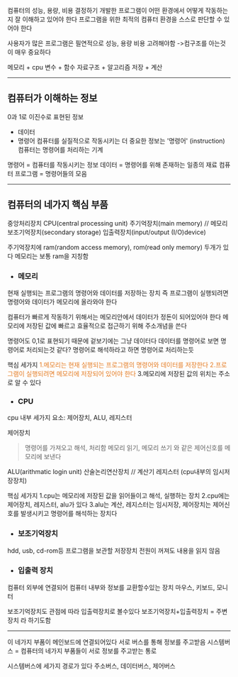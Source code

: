 컴퓨터의 성능, 용량, 비용 결정하기
개발한 프로그램이 어떤 환경에서 어떻게 작동하는지 잘 이해하고 있어야 한다
프로그램을 위한 최적의 컴퓨터 환경을 스스로 판단할 수 있어야 한다

사용자가 많은 프로그램은 필연적으로 성능, 용량 비용 고려해야함
->컴구조를 아는것이 매우 중요하다

메모리 + cpu
변수 + 함수
자료구조 + 알고리즘
저장 + 계산

---

## 컴퓨터가 이해하는 정보

0과 1로 이진수로 표현된 정보
- 데이터
- 명령어
컴퓨터를 실질적으로 작동시키는 더 중요한 정보는 '명령어' (instruction)
컴퓨터는 명령어를 처리하는 기계

명령어 = 컴퓨터를 작동시키는 정보
데이터 = 명령어를 위해 존재하는 일종의 재료
컴퓨터 프로그램 = 명령어들의 모음


---

## 컴퓨터의 네가지 핵심 부품

중앙처리장치 CPU(central processing unit)
주기억장치(main memory) // 메모리
보조기억장치(secondary storage)
입출력장치(input/output (I/O)device)

주기억장치에 ram(random access memory), rom(read only memory) 두개가 있다
메모리는 보통 ram을 지칭함

- ### 메모리
현재 실행되는 프로그램의 명령어와 데이터를 저장하는 장치
즉 프로그램이 실행되려면 명령어와 데이터가 메모리에 올라와야 한다

컴퓨터가 빠르게 작동하기 위해서는 메모리안에서 데이터가 정돈이 되어있어야 한다
메모리에 저장된 값에 빠르고 효율적으로 접근하기 위해 주소개념을 쓴다

명령어도 0,1로 표현되기 때문에 겉보기에는 그냥 데이터다
데이터를 명령어로 보면 명령어로 처리되는것 같다?
명령어로 해석하라고 하면 명령어로 처리하는듯

핵심 세가지
<span style="color:#E57C23">1.메모리는 현재 실행되는 프로그램의 명령어와 데이터를 저장한다</span>
<span style="color:#E57C23">2.프로그램이 실행되려면 메모리에 저장되어 있어야 한다</span>
3.메모리에 저장된 값의 위치는 주소로 알 수 있다


- ### CPU
cpu 내부 세가지 요소: 제어장치, ALU, 레지스터

제어장치
> 명령어를 가져오고 해석, 처리함
> 메모리 읽기, 메모리 쓰기 와 같은 제어신호를 메모리에 보낸다

ALU(arithmatic login unit) 산술논리연산장치 // 계산기
레지스터 (cpu내부의 임시저장장치)

핵심 세가지
1.cpu는 메모리에 저장된 값을 읽어들이고 해석, 실행하는 장치
2.cpu에는 제어장치, 레지스터, alu가 있다
3.alu는 계산, 레지스터는 임시저장, 제어장치는 제어신호를 발생시키고 명령어를 해석하는 장치다


- ### 보조기억장치
hdd, usb, cd-rom등
프로그램을 보관할 저장장치
전원이 꺼져도 내용을 읽지 않음


- ### 입출력 장치
컴퓨터 외부에 연결되어 컴퓨터 내부와 정보를 교환할수있는 장치 
마우스, 키보드, 모니터

보조기억장치도 관점에 따라 입출력장치로 볼수있다
보조기억장치+입출력장치 = 주변장치 라 하기도함


---

이 네가지 부품이 메인보드에 연결되어있다
서로 버스를 통해 정보를 주고받음
시스템버스 = 컴퓨터의 네가지 부품들이 서로 정보를 주고받는 통로

시스템버스에 세가지 경로가 있다
주소버스, 데이터버스, 제어버스
